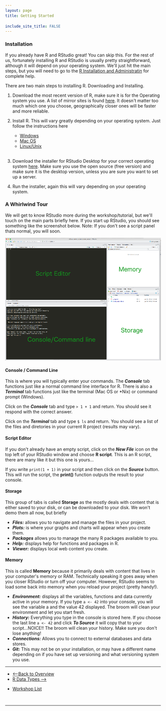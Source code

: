 ```yaml
---
layout: page
title: Getting Started

include_site_title: FALSE
---
```


### Installation

If you already have R and RStudio great! You can skip this. For the rest of us, 
fortunately installing R and RStudio is usually pretty straightforward, although
it will depend on your operating system. We'll just hit the main steps, but
you will need to go to the 
[R Installation and Administratin](https://cran.r-project.org/doc/manuals/r-release/R-admin.html#Obtaining-R)
for complete help.

There are two main steps to installing R. Downloading and Installing. 

1. Download the most recent version of R, make sure it is for the Operating
system you use. A list of mirror sites is found [here](https://CRAN.R-project.org/mirrors.html). 
It doesn't matter too much which one you choose, geographically closer ones 
will be faster and more reliable.

2. Install R. This will vary greatly depending on your operating system.
Just follow the instructions here

    * [Windows](https://cran.r-project.org/doc/manuals/r-release/R-admin.html#Installing-R-under-Windows)
    * [Mac OS](https://cran.r-project.org/doc/manuals/r-release/R-admin.html#Installing-R-under-macOS)
    * [Linux/Unix](https://cran.r-project.org/doc/manuals/r-release/R-admin.html#Installing-R-under-Unix_002dalikes)
    
    <br/>
3. Download the installer for RStudio Desktop for your correct operating system 
[here](https://www.rstudio.com/products/rstudio/download/#download). Make sure 
you use the open source (free version) and make sure it is the desktop version, 
unless you are sure you want to set up a server.

4. Run the installer, again this will vary depending on your operating system.


### A Whirlwind Tour

We will get to know RStudio more during the workshop/tutorial, but we'll 
touch on the main parts briefly here. If you start up RStudio, you should
see something like the screenshot below. Note: If you don't see a script 
panel thats normal, you will soon.

![Standard RStudio Panels](/assets/img/r_studio_panels.png "Standard RStudio Panels")


#### Console / Command Line

This is where you will typically enter your commands. The **_Console_** tab functions just
like a normal command line interface for R. There is also a **_Terminal_** tab
functions just like the terminal (Mac OS or *Nix) or command prompt (Windows).

Click on the **_Console_** tab and type `> 1 + 1` and return. You should see
it respond with the correct answer.

Click on the **_Terminal_** tab and type `$ ls` and return. You should see a 
list of the files and diretories in your current R project (results may vary).

#### Script Editor

If you don't already have an empty script, click on the **_New File_** icon on the top 
left of your RStudio window and choose **R script**. This is an R script, there are
many like it but this one is yours...

If you write `print(1 + 1)` in your script and then click on the **_Source_** 
button. This will run the script, the **print()** function outputs the result
to your console.

#### Storage

This group of tabs is called **Storage** as the mostly deals with content that is
either saved to your disk, or can be downloaded to your disk. We won't demo
them all now, but briefly

* **_Files:_** allows you to navigate and manage the files in your project.
* **_Plots:_** is where  your graphs and charts will appear when you create them.
* **_Packages_** allows you to manage the many R packages available to you.
* **_Help:_** displays help for functions and packages in R. 
* **_Viewer:_** displays local web content you create.

#### Memory

This is called **Memory** because it primarily deals with content that lives 
in your computer's memory or RAM. Technically speaking it goes away when you closer
RStudio or turn off your computer. However, RStudio seems to load some back into 
memory when you reload your project (pretty handy!).

* **_Environment:_** displays all the variables, functions and data currently
active in your memory. If you type `a <- 42` into your console, you will 
see the variable a and the value 42 displayed. The broom will clean your 
environment and let you start fresh.
* **_History:_** Everything you type in the console is stored here. If you choose
the last line `a <- 42` and click **_To Source_** it will copy that to your script...NOICE!!
The broom will clean your history. Make sure you don't lose anything!
* **_Connections:_** Allows you to connect to external databases and data stores.
* **_Git:_** This may not be on your installation, or may have a different name
depending on if you have set up versioning and what versioning system you use. 

___

<div>
    <ul>
        <li class="navigation left">
            <a href="overview"> <--Back to Overview</a>
        </li>  
        <li class="navigation right">
            <a href="data_types">R Data Types --></a>
    </li>
    </ul>
</div>
<div>
    <ul>  
        <li class="navigation center">
            <a href="https://github.com/psu-data-workshops/start_here">Workshop List</a>
        </li>
    </ul>
</div>

<br/>

___





